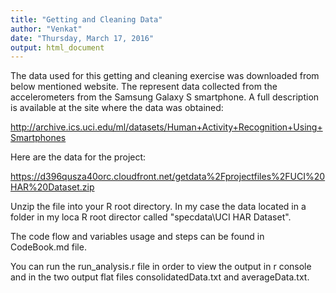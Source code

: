 ```yaml
---
title: "Getting and Cleaning Data"
author: "Venkat"
date: "Thursday, March 17, 2016"
output: html_document
---
```


The data used for this getting and cleaning exercise was downloaded from below mentioned website. The represent data collected from the accelerometers from the Samsung Galaxy S smartphone. A full description is available at the site where the data was obtained:

http://archive.ics.uci.edu/ml/datasets/Human+Activity+Recognition+Using+Smartphones

Here are the data for the project:

https://d396qusza40orc.cloudfront.net/getdata%2Fprojectfiles%2FUCI%20HAR%20Dataset.zip 

Unzip the file into your R root directory. In my case the data located in a folder in my loca R root director called "specdata\UCI HAR Dataset".

The code flow and variables usage and steps can be found in CodeBook.md file.

You can run the run_analysis.r file in order to view the output in r console and in the two output flat files consolidatedData.txt and averageData.txt.
